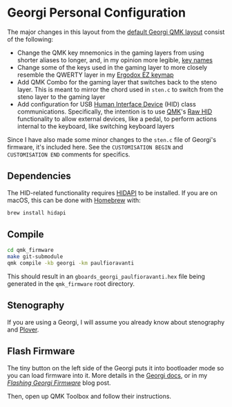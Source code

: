 # Georgi Personal Configuration

The major changes in this layout from the [default Georgi QMK layout][] consist
of the following:

- Change the QMK key mnemonics in the gaming layers from using shorter aliases
  to longer, and, in my opinion more legible, [key names][]
- Change some of the keys used in the gaming layer to more closely resemble the
  QWERTY layer in my [Ergodox EZ keymap][]
- Add QMK Combo for the gaming layer that switches back to the steno layer.
  This is meant to mirror the chord used in `sten.c` to switch from the steno
  layer to the gaming layer
- Add configuration for USB [Human Interface Device][] (HID) class
  communications. Specifically, the intention is to use [QMK][]'s [Raw HID][]
  functionality to allow external devices, like a pedal, to perform actions
  internal to the keyboard, like switching keyboard layers

Since I have also made some minor changes to the `sten.c` file of Georgi's
firmware, it's included here. See the `CUSTOMISATION BEGIN` and
`CUSTOMISATION END` comments for specifics.

## Dependencies

The HID-related functionality requires [HIDAPI][] to be installed. If you
are on macOS, this can be done with [Homebrew][] with:

```sh
brew install hidapi
```

## Compile

```sh
cd qmk_firmware
make git-submodule
qmk compile -kb georgi -km paulfioravanti
```

This should result in an `gboards_georgi_paulfioravanti.hex` file being
generated in the `qmk_firmware` root directory.

## Stenography

If you are using a Georgi, I will assume you already know about stenography and
[Plover][].

## Flash Firmware

The tiny button on the left side of the Georgi puts it into bootloader mode so
you can load firmware into it. More details in the [Georgi docs][], or in my
_[Flashing Georgi Firmware][]_ blog post.

Then, open up QMK Toolbox and follow their instructions.

[default Georgi QMK layout]: https://github.com/qmk/qmk_firmware/tree/master/keyboards/gboards/georgi
[Ergodox EZ keymap]: ../../../../ergodox_ez/keymaps/paulfioravanti/keymap.c
[Flashing Georgi Firmware]: https://www.paulfioravanti.com/blog/flashing-georgi-firmware/
[HIDAPI]: https://github.com/libusb/hidapi
[Homebrew]: https://brew.sh/
[Human Interface Device]: https://en.wikipedia.org/wiki/USB_human_interface_device_class
[key names]: https://github.com/qmk/qmk_firmware/blob/master/docs/keycodes.md
[Georgi docs]: http://docs.gboards.ca/docs/Georgi-Firmwares/
[Plover]: https://www.openstenoproject.org/plover/
[QMK]: https://qmk.fm/
[Raw HID]: https://docs.qmk.fm/#/feature_rawhid

